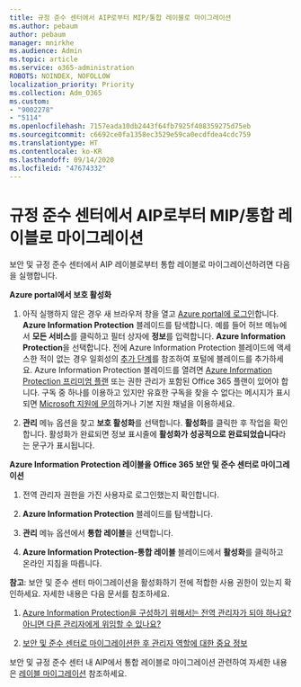 ```yaml
---
title: 규정 준수 센터에서 AIP로부터 MIP/통합 레이블로 마이그레이션
ms.author: pebaum
author: pebaum
manager: mnirkhe
ms.audience: Admin
ms.topic: article
ms.service: o365-administration
ROBOTS: NOINDEX, NOFOLLOW
localization_priority: Priority
ms.collection: Adm_O365
ms.custom:
- "9002278"
- "5114"
ms.openlocfilehash: 7157eada10db2443f64fb7925f408359275d75eb
ms.sourcegitcommit: c6692ce0fa1358ec3529e59ca0ecdfdea4cdc759
ms.translationtype: HT
ms.contentlocale: ko-KR
ms.lasthandoff: 09/14/2020
ms.locfileid: "47674332"
---
```

# <a name="migration-from-aip-to-mipunified-labeling-in-the-compliance-center"></a>규정 준수 센터에서 AIP로부터 MIP/통합 레이블로 마이그레이션

보안 및 규정 준수 센터에서 AIP 레이블로부터 통합 레이블로 마이그레이션하려면 다음을 실행합니다.

**Azure portal에서 보호 활성화**

1. 아직 실행하지 않은 경우 새 브라우저 창을 열고 [Azure portal에 로그인](https://docs.microsoft.com/azure/information-protection/deploy-use/configure-policy#signing-in-to-the-azure-portal)합니다. **Azure Information Protection** 블레이드를 탐색합니다. 예를 들어 허브 메뉴에서 **모든 서비스**를 클릭하고 필터 상자에 **정보**를 입력합니다. **Azure Information Protection**을 선택합니다. 전에 Azure Information Protection 블레이드에 액세스한 적이 없는 경우 일회성의 [추가 단계](https://docs.microsoft.com/azure/information-protection/deploy-use/configure-policy#to-access-the-azure-information-protection-blade-for-the-first-time)를 참조하여 포털에 블레이드를 추가하세요. Azure Information Protection 블레이드를 열려면 [Azure Information Protection 프리미엄 플랜](https://www.microsoft.com/cloud-platform/azure-information-protection-pricing) 또는 권한 관리가 포함된 Office 365 플랜이 있어야 합니다. 구독 중 하나를 이용하고 있지만 유효한 구독을 찾을 수 없다는 메시지가 표시되면 [Microsoft 지원에 문의](https://docs.microsoft.com/azure/information-protection/get-started/information-support#to-contact-microsoft-support)하거나 기본 지원 채널을 이용하세요.

2. **관리** 메뉴 옵션을 찾고 **보호 활성화**를 선택합니다. **활성화**를 클릭한 후 작업을 확인합니다. 활성화가 완료되면 정보 표시줄에 **활성화가 성공적으로 완료되었습니다**라는 문구가 표시됩니다.

**Azure Information Protection 레이블을 Office 365 보안 및 준수 센터로 마이그레이션**

1. 전역 관리자 권한을 가진 사용자로 로그인했는지 확인합니다.

2. **Azure Information Protection** 블레이드를 탐색합니다.

3. **관리** 메뉴 옵션에서 **통합 레이블**을 선택합니다.

4. **Azure Information Protection-통합 레이블** 블레이드에서 **활성화**를 클릭하고 온라인 지침을 따릅니다.

**참고**: 보안 및 준수 센터 마이그레이션을 활성화하기 전에 적합한 사용 권한이 있는지 확인하세요. 자세한 내용은 다음 문서를 참조하세요.

1. [Azure Information Protection을 구성하기 위해서는 전역 관리자가 되야 하나요? 아니면 다른 관리자에게 위임할 수 있나요?](https://docs.microsoft.com/azure/information-protection/faqs#do-you-need-to-be-a-global-admin-to-configure-azure-information-protection-or-can-i-delegate-to-other-administrators)

2. [보안 및 준수 센터로 마이그레이션한 후 관리자 역할에 대한 중요 정보](https://docs.microsoft.com/azure/information-protection/configure-policy-migrate-labels#important-information-about-administrative-roles)

보안 및 규정 준수 센터 내 AIP에서 통합 레이블로 마이그레이션 관련하여 자세한 내용은 [레이블 마이그레이션](https://docs.microsoft.com/azure/information-protection/configure-policy-migrate-labels) 참조하세요.
